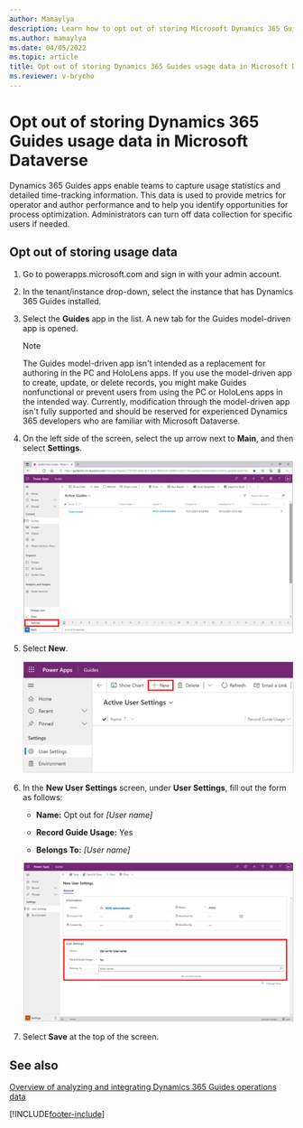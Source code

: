 ```yaml
---
author: Mamaylya
description: Learn how to opt out of storing Microsoft Dynamics 365 Guides usage data in Microsoft Dataverse, for privacy reasons.
ms.author: mamaylya
ms.date: 04/05/2022
ms.topic: article
title: Opt out of storing Dynamics 365 Guides usage data in Microsoft Dataverse
ms.reviewer: v-brycho
---
```


# Opt out of storing Dynamics 365 Guides usage data in Microsoft Dataverse

Dynamics 365 Guides apps enable teams to capture usage statistics and detailed time-tracking information. This data is used to 
provide metrics for operator and author performance and to help you identify opportunities for process optimization. Administrators can turn off 
data collection for specific users if needed. 

## Opt out of storing usage data

1. Go to powerapps.microsoft.com and sign in with your admin account.

2. In the tenant/instance drop-down, select the instance that has Dynamics 365 Guides installed.

3. Select the **Guides** app in the list. A new tab for the Guides model-driven app is opened.

    > [!NOTE]
    > The Guides model-driven app isn't intended as a replacement for authoring in the PC and HoloLens apps. If you use the model-driven app to create, update, or delete records, you might make Guides nonfunctional or prevent users from using the PC or HoloLens apps in the intended way. Currently, modification through the model-driven app isn't fully supported and should be reserved for experienced Dynamics 365 developers who are familiar with Microsoft Dataverse.

4. On the left side of the screen, select the up arrow next to **Main**, and then select **Settings**.

    ![User Settings.](media/data-opt-out-user-setting.PNG "User Settings")
 
5. Select **New**.

    ![Select New.](media/data-opt-out-new.PNG "Select New")
 
6. In the **New User Settings** screen, under **User Settings**, fill out the form as follows:

    - **Name:** Opt out for *[User name]*

    - **Record Guide Usage:** Yes

    - **Belongs To:** *[User name]*

    ![Filled-out form.](media/data-opt-out-filled-out-form.PNG "Filled-out-form")
    
7. Select **Save** at the top of the screen.
 
## See also

[Overview of analyzing and integrating Dynamics 365 Guides operations data](analytics-overview.md)


[!INCLUDE[footer-include](../includes/footer-banner.md)]
